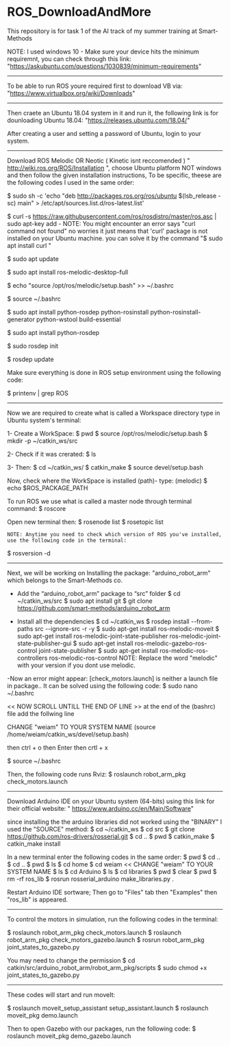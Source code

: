 # ROS_DownloadAndMore
This repository is for task 1 of the AI track of my summer training at Smart-Methods

NOTE: I used windows 10 - Make sure your device hits the minimum requiremnt, you can check through this link:
"https://askubuntu.com/questions/1030839/minimum-requirements"

----------------------------------------------------------------------------------

To be able to run ROS youre required first to download VB via:
"https://www.virtualbox.org/wiki/Downloads"

----------------------------------------------------------------------------------

Then craete an Ubuntu 18.04 system in it and run it, the following link is for dounloading Ubuntu 18.04:
"https://releases.ubuntu.com/18.04/" 

After creating a user and setting a password of Ubuntu, login to your system.

----------------------------------------------------------------------------------

Download ROS Melodic OR Neotic ( Kinetic isnt reccomended ) " http://wiki.ros.org/ROS/Installation ", 
choose Ubuntu platform NOT windows and then follow the given installation instructions,
To be specific, theese are the following codes I used in the same order:

$ sudo sh -c 'echo "deb http://packages.ros.org/ros/ubuntu $(lsb_release -sc) main" > /etc/apt/sources.list.d/ros-latest.list'

$ curl -s https://raw.githubusercontent.com/ros/rosdistro/master/ros.asc | sudo apt-key add -
	NOTE: You might encounter an error says "curl command not found" no worries it just means that 'curl' package is not installed on your Ubuntu machine.
you can solve it by the command "$ sudo apt install curl "

$ sudo apt update

$ sudo apt install ros-melodic-desktop-full

$ echo "source /opt/ros/melodic/setup.bash" >> ~/.bashrc

$ source ~/.bashrc

$ sudo apt install python-rosdep python-rosinstall python-rosinstall-generator python-wstool build-essential

$ sudo apt install python-rosdep

$ sudo rosdep init

$ rosdep update

Make sure everything is done in ROS setup environment using the following code:

$ printenv | grep ROS

---------------------------------------------------------------------------------------------

Now we are required to create what is called a Workspace directory type in Ubuntu system's terminal:

1- Create a WorkSpace: 
$ pwd 
$ source /opt/ros/melodic/setup.bash
$ mkdir -p ~/catkin_ws/src

2- Check if it was crerated: 
$ ls

3- Then:
$ cd ~/catkin_ws/
$ catkin_make
$ source devel/setup.bash

Now, check where the WorkSpace is installed (path)- type: (melodic)
$ echo $ROS_PACKAGE_PATH

To run ROS we use what is called a master node through terminal command:
$ roscore

Open new terminal then: 
$ rosenode list
$ rosetopic list

	NOTE: Anytime you need to check which version of ROS you've installed, use the following code in the terminal:
$ rosversion -d

------------------------------------------------------------------------------------

Next, we will be working on Installing the package: "arduino_robot_arm" which belongs to the Smart-Methods co.

- Add the “arduino_robot_arm” package to “src” folder
$ cd ~/catkin_ws/src
$ sudo apt install git
$ git clone https://github.com/smart-methods/arduino_robot_arm 

- Install all the dependencies 
$ cd ~/catkin_ws
$ rosdep install --from-paths src --ignore-src -r -y
$ sudo apt-get install ros-melodic-moveit
$ sudo apt-get install ros-melodic-joint-state-publisher ros-melodic-joint-state-publisher-gui
$ sudo apt-get install ros-melodic-gazebo-ros-control joint-state-publisher
$ sudo apt-get install ros-melodic-ros-controllers ros-melodic-ros-control
	NOTE: Replace the word "melodic" with your version if you dont use melodic.

-Now an error might appear: [check_motors.launch] is neither a launch file in package.. It can be solved using the following code: 
$ sudo nano ~/.bashrc


<< NOW SCROLL UNTILL THE END OF LINE >>
at the end of the (bashrc) file add the follwing line

CHANGE "weiam" TO YOUR SYSTEM NAME
(source /home/weiam/catkin_ws/devel/setup.bash)

then 
  ctrl + o
then 
  Enter
then 
  crtl + x

$ source ~/.bashrc

Then, the following code runs Rviz:
$ roslaunch robot_arm_pkg check_motors.launch

----------------------------------------------------------------------------------

Download Arduino IDE on your Ubuntu system (64-bits) using this link for their official website: " https://www.arduino.cc/en/Main/Software" 

since installing the the arduino libraries did not worked using the "BINARY" I used the "SOURCE" method: 
$ cd ~/catkin_ws 
$ cd src 
$ git clone https://github.com/ros-drivers/rosserial.git
$ cd ..
$ pwd
$ catkin_make 
$ catkin_make install

In a new terminal enter the following codes in the same order:
$ pwd 
$ cd .. 
$ cd ..
$ pwd
$ ls
$ cd home 
$ cd weiam << CHANGE "weiam" TO YOUR SYSTEM NAME
$ ls
$ cd Arduino 
$ ls 
$ cd libraries 
$ pwd 
$ clear
$ pwd 
$ rm -rf ros_lib
$ rosrun rosserial_arduino make_libraries.py .

Restart Arduino IDE sortware; Then go to "Files" tab then "Examples" then "ros_lib" is appeared.

-------------------------------------------------------------------------------------------------------------------------------------

To control the motors in simulation, run the following codes in the terminal: 

$ roslaunch robot_arm_pkg check_motors.launch
$ roslaunch robot_arm_pkg check_motors_gazebo.launch
$ rosrun robot_arm_pkg joint_states_to_gazebo.py

You may need to change the permission 
	$ cd catkin/src/arduino_robot_arm/robot_arm_pkg/scripts
	$ sudo chmod +x joint_states_to_gazebo.py

--------------------------------------------------------------------------------------------------------------

These codes will start and run moveIt:

$ roslaunch moveit_setup_assistant setup_assistant.launch
$ roslaunch moveit_pkg demo.launch

Then to open Gazebo with our packages, run the following code:
$ roslaunch moveit_pkg demo_gazebo.launch
